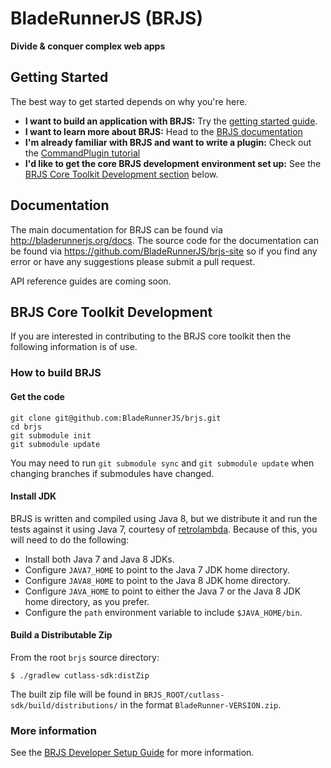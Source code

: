 # BladeRunnerJS (BRJS)

**Divide & conquer complex web apps**

## Getting Started

The best way to get started depends on why you're here.

* **I want to build an application with BRJS:** Try the [getting started guide](http://bladerunnerjs.org/docs/use/getting_started/).
* **I want to learn more about BRJS:** Head to the [BRJS documentation](http://bladerunnerjs.org/docs/)
* **I'm already familiar with BRJS and want to write a plugin:** Check out the [CommandPlugin tutorial](http://bladerunnerjs.org/docs/extend/command_plugin_tutorial/)
* **I'd like to get the core BRJS development environment set up:** See the [BRJS Core Toolkit Development section](https://github.com/BladeRunnerJS/brjs#brjs-core-toolkit-development) below.

## Documentation

The main documentation for BRJS can be found via http://bladerunnerjs.org/docs. The source code for the documentation can be found via https://github.com/BladeRunnerJS/brjs-site so if you find any error or have any suggestions please submit a pull request.

API reference guides are coming soon.

## BRJS Core Toolkit Development

If you are interested in contributing to the BRJS core toolkit then the following information is of use.

### How to build BRJS

#### Get the code

    git clone git@github.com:BladeRunnerJS/brjs.git
    cd brjs
    git submodule init
    git submodule update

You may need to run `git submodule sync` and `git submodule update` when changing branches if submodules have changed.

#### Install JDK

BRJS is written and compiled using Java 8, but we distribute it and run the tests against it using Java 7, courtesy of [retrolambda](https://github.com/orfjackal/retrolambda). Because of this, you will need to do the following:

  * Install both Java 7 and Java 8 JDKs.
  * Configure `JAVA7_HOME` to point to the Java 7 JDK home directory.
  * Configure `JAVA8_HOME` to point to the Java 8 JDK home directory.
  * Configure `JAVA_HOME` to point to either the Java 7 or the Java 8 JDK home directory, as you prefer.
  * Configure the `path` environment variable to include `$JAVA_HOME/bin`.


#### Build a Distributable Zip

From the root `brjs` source directory:

    $ ./gradlew cutlass-sdk:distZip
    
The built zip file will be found in `BRJS_ROOT/cutlass-sdk/build/distributions/` in the format `BladeRunner-VERSION.zip`.

### More information    

See the [BRJS Developer Setup Guide](https://github.com/BladeRunnerJS/brjs/wiki/BRJS-Developer-Setup) for more information.

